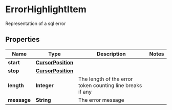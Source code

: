 

# ErrorHighlightItem

Representation of a sql error

## Properties

| Name | Type | Description | Notes |
|------------ | ------------- | ------------- | -------------|
|**start** | [**CursorPosition**](CursorPosition.md) |  |  |
|**stop** | [**CursorPosition**](CursorPosition.md) |  |  |
|**length** | **Integer** | The length of the error token counting line breaks if any |  |
|**message** | **String** | The error message |  |



